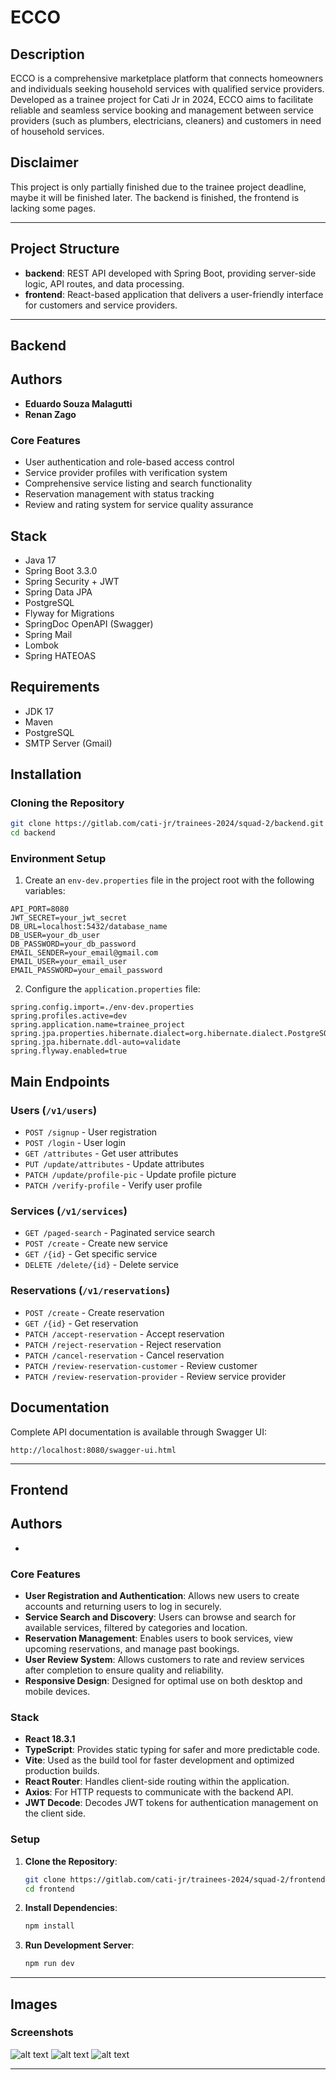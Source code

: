 
# ECCO

## Description

ECCO is a comprehensive marketplace platform that connects homeowners and individuals seeking household services with qualified service providers. Developed as a trainee project for Cati Jr in 2024, ECCO aims to facilitate reliable and seamless service booking and management between service providers (such as plumbers, electricians, cleaners) and customers in need of household services.

## Disclaimer

This project is only partially finished due to the trainee project deadline, maybe it will be finished later. The backend is finished, the frontend is lacking some pages.

---

## Project Structure

- **backend**: REST API developed with Spring Boot, providing server-side logic, API routes, and data processing.
- **frontend**: React-based application that delivers a user-friendly interface for customers and service providers.

---

## Backend

## Authors

- **Eduardo Souza Malagutti**
- **Renan Zago**

### Core Features
- User authentication and role-based access control
- Service provider profiles with verification system
- Comprehensive service listing and search functionality
- Reservation management with status tracking
- Review and rating system for service quality assurance

## Stack
- Java 17
- Spring Boot 3.3.0
- Spring Security + JWT
- Spring Data JPA
- PostgreSQL
- Flyway for Migrations
- SpringDoc OpenAPI (Swagger)
- Spring Mail
- Lombok
- Spring HATEOAS

## Requirements
- JDK 17
- Maven
- PostgreSQL
- SMTP Server (Gmail)

## Installation
### Cloning the Repository
```bash
git clone https://gitlab.com/cati-jr/trainees-2024/squad-2/backend.git
cd backend
```

### Environment Setup
1. Create an `env-dev.properties` file in the project root with the following variables:
```properties
API_PORT=8080
JWT_SECRET=your_jwt_secret
DB_URL=localhost:5432/database_name
DB_USER=your_db_user
DB_PASSWORD=your_db_password
EMAIL_SENDER=your_email@gmail.com
EMAIL_USER=your_email_user
EMAIL_PASSWORD=your_email_password
```

2. Configure the `application.properties` file:
```properties
spring.config.import=./env-dev.properties
spring.profiles.active=dev
spring.application.name=trainee_project
spring.jpa.properties.hibernate.dialect=org.hibernate.dialect.PostgreSQLDialect
spring.jpa.hibernate.ddl-auto=validate
spring.flyway.enabled=true
```

## Main Endpoints
### Users (`/v1/users`)
- `POST /signup` - User registration
- `POST /login` - User login
- `GET /attributes` - Get user attributes
- `PUT /update/attributes` - Update attributes
- `PATCH /update/profile-pic` - Update profile picture
- `PATCH /verify-profile` - Verify user profile

### Services (`/v1/services`)
- `GET /paged-search` - Paginated service search
- `POST /create` - Create new service
- `GET /{id}` - Get specific service
- `DELETE /delete/{id}` - Delete service

### Reservations (`/v1/reservations`)
- `POST /create` - Create reservation
- `GET /{id}` - Get reservation
- `PATCH /accept-reservation` - Accept reservation
- `PATCH /reject-reservation` - Reject reservation
- `PATCH /cancel-reservation` - Cancel reservation
- `PATCH /review-reservation-customer` - Review customer
- `PATCH /review-reservation-provider` - Review service provider

## Documentation
Complete API documentation is available through Swagger UI:
```
http://localhost:8080/swagger-ui.html
```

---

## Frontend


## Authors

- 

### Core Features

- **User Registration and Authentication**: Allows new users to create accounts and returning users to log in securely.
- **Service Search and Discovery**: Users can browse and search for available services, filtered by categories and location.
- **Reservation Management**: Enables users to book services, view upcoming reservations, and manage past bookings.
- **User Review System**: Allows customers to rate and review services after completion to ensure quality and reliability.
- **Responsive Design**: Designed for optimal use on both desktop and mobile devices.

### Stack

- **React 18.3.1**
- **TypeScript**: Provides static typing for safer and more predictable code.
- **Vite**: Used as the build tool for faster development and optimized production builds.
- **React Router**: Handles client-side routing within the application.
- **Axios**: For HTTP requests to communicate with the backend API.
- **JWT Decode**: Decodes JWT tokens for authentication management on the client side.

### Setup

1. **Clone the Repository**:
   ```bash
   git clone https://gitlab.com/cati-jr/trainees-2024/squad-2/frontend.git
   cd frontend
   ```

2. **Install Dependencies**:
   ```bash
   npm install
   ```

3. **Run Development Server**:
   ```bash
   npm run dev
   ```

---

## Images

### Screenshots

![alt text](<./screenshots/Captura de tela 2024-11-04 005038.png>) ![alt text](<./screenshots/Captura de tela 2024-11-05 000521.png>) ![alt text](<./screenshots/Captura de tela 2024-11-05 000630.png>)

---
